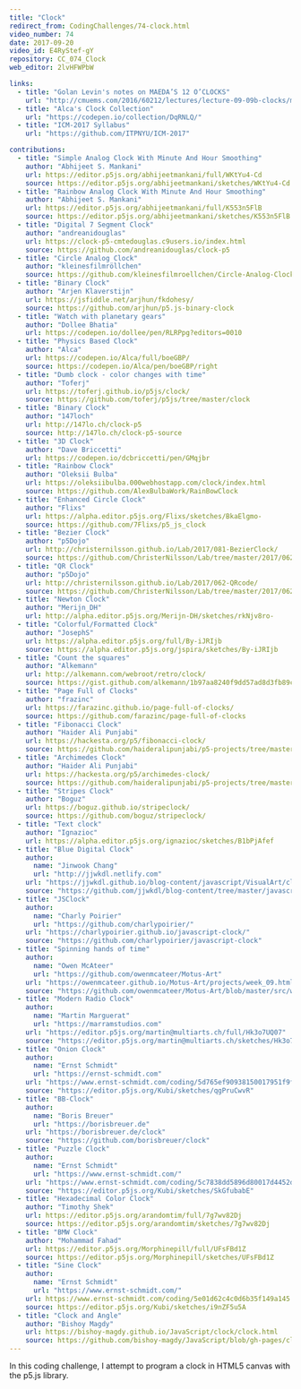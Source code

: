 ```yaml
---
title: "Clock"
redirect_from: CodingChallenges/74-clock.html
video_number: 74
date: 2017-09-20
video_id: E4RyStef-gY
repository: CC_074_Clock
web_editor: 2lvHFWPbW

links:
  - title: "Golan Levin's notes on MAEDA’S 12 O’CLOCKS"
    url: "http://cmuems.com/2016/60212/lectures/lecture-09-09b-clocks/maedas-clocks/"
  - title: "Alca's Clock Collection"
    url: "https://codepen.io/collection/DqRNLQ/"
  - title: "ICM-2017 Syllabus"
    url: "https://github.com/ITPNYU/ICM-2017"

contributions:
  - title: "Simple Analog Clock With Minute And Hour Smoothing"
    author: "Abhijeet S. Mankani"
    url: https://editor.p5js.org/abhijeetmankani/full/WKtYu4-Cd
    source: https://editor.p5js.org/abhijeetmankani/sketches/WKtYu4-Cd
  - title: "Rainbow Analog Clock With Minute And Hour Smoothing"
    author: "Abhijeet S. Mankani"
    url: https://editor.p5js.org/abhijeetmankani/full/K553n5FlB
    source: https://editor.p5js.org/abhijeetmankani/sketches/K553n5FlB
  - title: "Digital 7 Segment Clock"
    author: "andreanidouglas"
    url: https://clock-p5-cmtedouglas.c9users.io/index.html
    source: https://github.com/andreanidouglas/clock-p5
  - title: "Circle Analog Clock"
    author: "kleinesfilmröllchen"
    source: https://github.com/kleinesfilmroellchen/Circle-Analog-Clock
  - title: "Binary Clock"
    author: "Arjen Klaverstijn"
    url: https://jsfiddle.net/arjhun/fkdohesy/
    source: https://github.com/arjhun/p5.js-binary-clock
  - title: "Watch with planetary gears"
    author: "Dollee Bhatia"
    url: https://codepen.io/dollee/pen/RLRPpg?editors=0010
  - title: "Physics Based Clock"
    author: "Alca"
    url: https://codepen.io/Alca/full/boeGBP/
    source: https://codepen.io/Alca/pen/boeGBP/right
  - title: "Dumb clock - color changes with time"
    author: "Toferj"
    url: https://toferj.github.io/p5js/clock/
    source: https://github.com/toferj/p5js/tree/master/clock
  - title: "Binary Clock"
    author: "147loch"
    url: http://147lo.ch/clock-p5
    source: http://147lo.ch/clock-p5-source
  - title: "3D Clock"
    author: "Dave Briccetti"
    url: https://codepen.io/dcbriccetti/pen/GMqjbr
  - title: "Rainbow Clock"
    author: "Oleksii Bulba"
    url: https://oleksiibulba.000webhostapp.com/clock/index.html
    source: https://github.com/AlexBulbaWork/RainBowClock
  - title: "Enhanced Circle Clock"
    author: "Flixs"
    url: https://alpha.editor.p5js.org/Flixs/sketches/BkaElgmo-
    source: https://github.com/7Flixs/p5_js_clock
  - title: "Bezier Clock"
    author: "p5Dojo"
    url: http://christernilsson.github.io/Lab/2017/081-BezierClock/
    source: https://github.com/ChristerNilsson/Lab/tree/master/2017/062-QRcode
  - title: "QR Clock"
    author: "p5Dojo"
    url: http://christernilsson.github.io/Lab/2017/062-QRcode/
    source: https://github.com/ChristerNilsson/Lab/tree/master/2017/062-QRcode
  - title: "Newton Clock"
    author: "Merijn_DH"
    url: http://alpha.editor.p5js.org/Merijn-DH/sketches/rkNjv8ro-
  - title: "Colorful/Formatted Clock"
    author: "JosephS"
    url: https://alpha.editor.p5js.org/full/By-iJRIjb
    source: https://alpha.editor.p5js.org/jspira/sketches/By-iJRIjb
  - title: "Count the squares"
    author: "Alkemann"
    url: http://alkemann.com/webroot/retro/clock/
    source: https://gist.github.com/alkemann/1b97aa8240f9dd57ad8d3fb89cd96eae
  - title: "Page Full of Clocks"
    author: "frazinc"
    url: https://farazinc.github.io/page-full-of-clocks/
    source: https://github.com/farazinc/page-full-of-clocks
  - title: "Fibonacci Clock"
    author: "Haider Ali Punjabi"
    url: https://hackesta.org/p5/fibonacci-clock/
    source: https://github.com/haideralipunjabi/p5-projects/tree/master/fibonacci-clock
  - title: "Archimedes Clock"
    author: "Haider Ali Punjabi"
    url: https://hackesta.org/p5/archimedes-clock/
    source: https://github.com/haideralipunjabi/p5-projects/tree/master/archimedes-clock
  - title: "Stripes Clock"
    author: "Boguz"
    url: https://boguz.github.io/stripeclock/
    source: https://github.com/boguz/stripeclock/
  - title: "Text clock"
    author: "Ignazioc"
    url: https://alpha.editor.p5js.org/ignazioc/sketches/B1bPjAfef
  - title: "Blue Digital Clock"
    author:
      name: "Jinwook Chang"
      url: "http://jjwkdl.netlify.com"
    url: "https://jjwkdl.github.io/blog-content/javascript/VisualArt/clock/"
    source: "https://github.com/jjwkdl/blog-content/tree/master/javascript/VisualArt/clock"
  - title: "JSClock"
    author:
      name: "Charly Poirier"
      url: "https://github.com/charlypoirier/"
    url: "https://charlypoirier.github.io/javascript-clock/"
    source: "https://github.com/charlypoirier/javascript-clock"
  - title: "Spinning hands of time"
    author:
      name: "Owen McAteer"
      url: "https://github.com/owenmcateer/Motus-Art"
    url: "https://owenmcateer.github.io/Motus-Art/projects/week_09.html"
    source: "https://github.com/owenmcateer/Motus-Art/blob/master/src/week_09/main.js"
  - title: "Modern Radio Clock"
    author:
      name: "Martin Marguerat"
      url: "https://marramstudios.com"
    url: "https://editor.p5js.org/martin@multiarts.ch/full/Hk3o7UQ07"
    source: "https://editor.p5js.org/martin@multiarts.ch/sketches/Hk3o7UQ07"
  - title: "Onion Clock"
    author:
      name: "Ernst Schmidt"
      url: "https://ernst-schmidt.com"
    url: "https://www.ernst-schmidt.com/coding/5d765ef90938150017951f9f"
    source: "https://editor.p5js.org/Kubi/sketches/qgPruCwvR"
  - title: "BB-Clock"
    author:
      name: "Boris Breuer"
      url: "https://borisbreuer.de"
    url: "https://borisbreuer.de/clock"
    source: "https://github.com/borisbreuer/clock"
  - title: "Puzzle Clock"
    author:
      name: "Ernst Schmidt"
      url: "https://www.ernst-schmidt.com/"
    url: "https://www.ernst-schmidt.com/coding/5c7838dd5896d80017d4452d"
    source: "https://editor.p5js.org/Kubi/sketches/SkGfubabE"
  - title: "Hexadecimal Color Clock"
    author: "Timothy Shek"
    url: https://editor.p5js.org/arandomtim/full/7g7wv82Dj
    source: https://editor.p5js.org/arandomtim/sketches/7g7wv82Dj
  - title: "BMW Clock"
    author: "Mohammad Fahad"
    url: https://editor.p5js.org/Morphinepill/full/UFsFBd1Z
    source: https://editor.p5js.org/Morphinepill/sketches/UFsFBd1Z
  - title: "Sine Clock"
    author:
      name: "Ernst Schmidt"
      url: "https://www.ernst-schmidt.com/"
    url: https://www.ernst-schmidt.com/coding/5e01d62c4c0d6b35f149a145
    source: https://editor.p5js.org/Kubi/sketches/i9nZF5u5A
  - title: "Clock and Angle"
    author: "Bishoy Magdy"
    url: https://bishoy-magdy.github.io/JavaScript/clock/clock.html
    source: https://github.com/bishoy-magdy/JavaScript/blob/gh-pages/clock/script/clock.js
---
```


In this coding challenge, I attempt to program a clock in HTML5 canvas with the p5.js library.
